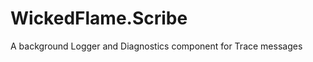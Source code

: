 WickedFlame.Scribe
=================

A background Logger and Diagnostics component for Trace messages
